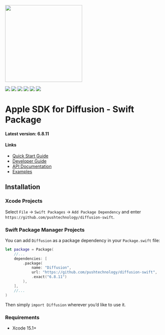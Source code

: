 
<img src="https://docs.pushtechnology.com/docs/6.8.11/manual/html/lib/img/logos/push-new.png" style="width:250px;"/>

<p/>

<p>
    <img src="https://img.shields.io/badge/Swift-5+-F06C33.svg" />
    <img src="https://img.shields.io/badge/iOS-15.0+-865EFC.svg" />
    <img src="https://img.shields.io/badge/iPadOS-15.0+-F65EFC.svg" />
    <img src="https://img.shields.io/badge/macOS-10.15+-179AC8.svg" />
    <img src="https://img.shields.io/badge/tvOS-15.0+-41465B.svg" />
    <a href="https://github.com/apple/swift-package-manager">
      <img src="https://img.shields.io/badge/spm-compatible-brightgreen.svg?style=flat" />
    </a>
</p>


<p align="center">


# Apple SDK for Diffusion - Swift Package

#### Latest version: 6.8.11

#### Links
- <a href="https://docs.pushtechnology.com/quickstart">Quick Start Guide</a>
- <a href="https://docs.pushtechnology.com/docs/6.8.11/manual/html/developerguide/developerguide_overview.html">Developer Guide</a>
- <a href="https://docs.pushtechnology.com/docs/6.8.11/apple">API Documentation</a>
- <a href="https://github.com/pushtechnology/diffusion-examples/tree/6.8/apple">Examples</a>


## Installation

### Xcode Projects

Select `File` -> `Swift Packages` -> `Add Package Dependency` and enter `https://github.com/pushtechnology/diffusion-swift`.


### Swift Package Manager Projects

You can add `Diffusion` as a package dependency in your `Package.swift` file:

```swift
let package = Package(
    //...
    dependencies: [
        .package(
            name: "Diffusion",
            url: "https://github.com/pushtechnology/diffusion-swift",
            .exact("6.8.11")
        ),
    ],
    //...
)
```

Then simply `import Diffusion` wherever you’d like to use it.


### Requirements

- Xcode 15.1+

